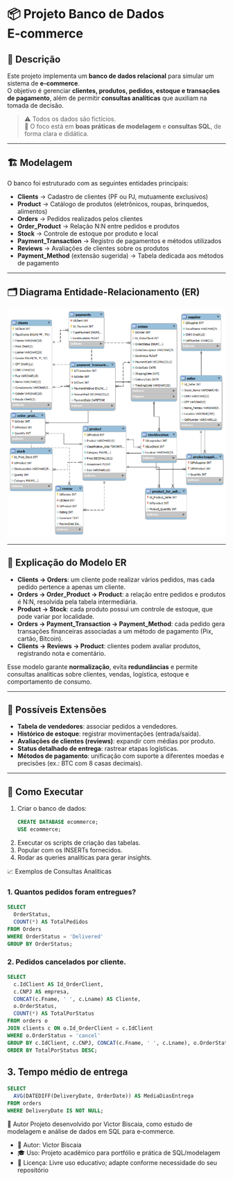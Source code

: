 # 📦 Projeto Banco de Dados E‑commerce

## 📖 Descrição
Este projeto implementa um **banco de dados relacional** para simular um sistema de **e‑commerce**.  
O objetivo é gerenciar **clientes, produtos, pedidos, estoque e transações de pagamento**, além de permitir **consultas analíticas** que auxiliam na tomada de decisão.

> ⚠️ Todos os dados são fictícios.  
> 🎯 O foco está em **boas práticas de modelagem** e **consultas SQL**, de forma clara e didática.

---

## 🏗️ Modelagem

O banco foi estruturado com as seguintes entidades principais:

- **Clients** → Cadastro de clientes (PF ou PJ, mutuamente exclusivos)  
- **Product** → Catálogo de produtos (eletrônicos, roupas, brinquedos, alimentos)  
- **Orders** → Pedidos realizados pelos clientes  
- **Order_Product** → Relação N:N entre pedidos e produtos  
- **Stock** → Controle de estoque por produto e local  
- **Payment_Transaction** → Registro de pagamentos e métodos utilizados  
- **Reviews** → Avaliações de clientes sobre os produtos  
- **Payment_Method** (extensão sugerida) → Tabela dedicada aos métodos de pagamento  

---

## 🗂️ Diagrama Entidade-Relacionamento (ER)

![ER Diagram](assets/er_diagram.png)

---

## 📖 Explicação do Modelo ER

- **Clients → Orders**: um cliente pode realizar vários pedidos, mas cada pedido pertence a apenas um cliente.  
- **Orders → Order_Product → Product**: a relação entre pedidos e produtos é N:N, resolvida pela tabela intermediária.  
- **Product → Stock**: cada produto possui um controle de estoque, que pode variar por localidade.  
- **Orders → Payment_Transaction → Payment_Method**: cada pedido gera transações financeiras associadas a um método de pagamento (Pix, cartão, Bitcoin).  
- **Clients → Reviews → Product**: clientes podem avaliar produtos, registrando nota e comentário.  

Esse modelo garante **normalização**, evita **redundâncias** e permite consultas analíticas sobre clientes, vendas, logística, estoque e comportamento de consumo.

---

## 🔮 Possíveis Extensões

- **Tabela de vendedores**: associar pedidos a vendedores.  
- **Histórico de estoque**: registrar movimentações (entrada/saída).    
- **Avaliações de clientes (reviews)**: expandir com médias por produto.  
- **Status detalhado de entrega**: rastrear etapas logísticas.    
- **Métodos de pagamento**: unificação com suporte a diferentes moedas e precisões (ex.: BTC com 8 casas decimais).  

---

## 🚀 Como Executar

1. Criar o banco de dados:
   ```sql
   CREATE DATABASE ecommerce;
   USE ecommerce;
   
2. Executar os scripts de criação das tabelas.
3. Popular com os INSERTs fornecidos.
4. Rodar as queries analíticas para gerar insights.

📈 Exemplos de Consultas Analíticas

### 1. Quantos pedidos foram entregues?

```sql
SELECT 
  OrderStatus,
  COUNT(*) AS TotalPedidos
FROM Orders
WHERE OrderStatus = 'Delivered'
GROUP BY OrderStatus; 
```

###  2. Pedidos cancelados por cliente.

```sql
SELECT
  c.IdClient AS Id_OrderClient,
  c.CNPJ AS empresa,
  CONCAT(c.Fname, ' ', c.Lname) AS Cliente,
  o.OrderStatus,
  COUNT(*) AS TotalPorStatus
FROM orders o
JOIN clients c ON o.Id_OrderClient = c.IdClient
WHERE o.OrderStatus = 'cancel'
GROUP BY c.IdClient, c.CNPJ, CONCAT(c.Fname, ' ', c.Lname), o.OrderStatus
ORDER BY TotalPorStatus DESC;
 ```

## 3. Tempo médio de entrega

```sql
SELECT 
  AVG(DATEDIFF(DeliveryDate, OrderDate)) AS MediaDiasEntrega
FROM orders
WHERE DeliveryDate IS NOT NULL; 
```


📝 Autor
Projeto desenvolvido por Victor Biscaia, como estudo de modelagem e análise de dados em SQL para e‑commerce.
- 👤 Autor: Victor Biscaia
- 🎓 Uso: Projeto acadêmico para portfólio e prática de SQL/modelagem
- 📜 Licença: Livre uso educativo; adapte conforme necessidade do seu repositório





